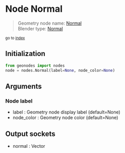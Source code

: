 
# Node Normal

> Geometry node name: [Normal](https://docs.blender.org/manual/en/latest/modeling/geometry_nodes/input/normal.html)<br>
  Blender type: [Normal](https://docs.blender.org/api/current/bpy.types.GeometryNodeInputNormal.html)
  
<sub>go to [index](/docs/index.md)</sub>

## Initialization

```python
from geonodes import nodes
node = nodes.Normal(label=None, node_color=None)
```



## Arguments


### Node label

- label : Geometry node display label (default=None)
- node_color : Geometry node color (default=None)

## Output sockets

- normal : Vector
